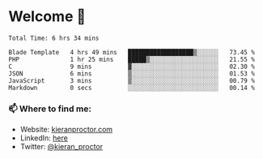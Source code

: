 # Welcome 🦘

<!--START_SECTION:waka-->

```text
Total Time: 6 hrs 34 mins

Blade Template   4 hrs 49 mins   ██████████████████▒░░░░░░   73.45 %
PHP              1 hr 25 mins    █████▒░░░░░░░░░░░░░░░░░░░   21.55 %
C                9 mins          ▓░░░░░░░░░░░░░░░░░░░░░░░░   02.30 %
JSON             6 mins          ▒░░░░░░░░░░░░░░░░░░░░░░░░   01.53 %
JavaScript       3 mins          ▒░░░░░░░░░░░░░░░░░░░░░░░░   00.79 %
Markdown         0 secs          ░░░░░░░░░░░░░░░░░░░░░░░░░   00.14 %
```

<!--END_SECTION:waka-->

### 📫 Where to find me:

-   Website: [kieranproctor.com](https://kieranproctor.com/)
-   LinkedIn: [here](https://www.linkedin.com/in/kieran-proctor-086b5a159/)
-   Twitter: [@kieran_proctor](https://twitter.com/kieran_proctor)
